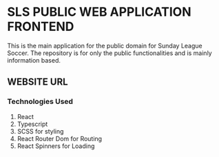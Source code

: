 # SLS PUBLIC WEB APPLICATION FRONTEND

This is the main application for the public domain for Sunday League Soccer. The repository is for only the public functionalities and is mainly information based.

## WEBSITE URL

### Technologies Used

1. React
2. Typescript
3. SCSS for styling
4. React Router Dom for Routing
5. React Spinners for Loading
